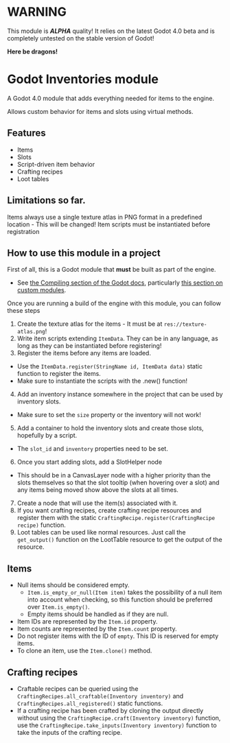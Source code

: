 # WARNING
This module is ***ALPHA*** quality! It relies on the latest Godot 4.0 beta and is completely untested on the stable version of Godot!

**Here be dragons!**

# Godot Inventories module
A Godot 4.0 module that adds everything needed for items to the engine.

Allows custom behavior for items and slots using virtual methods.

## Features
 - Items
 - Slots
 - Script-driven item behavior
 - Crafting recipes
 - Loot tables

## Limitations so far.
Items always use a single texture atlas in PNG format in a predefined location - This will be changed!
Item scripts must be instantiated before registration

## How to use this module in a project
First of all, this is a Godot module that **must** be built as part of the engine.

 - See [the Compiling section of the Godot docs](https://docs.godotengine.org/en/latest/development/compiling/index.html), particularly [this section on custom modules](https://docs.godotengine.org/en/latest/development/compiling/introduction_to_the_buildsystem.html#custom-modules).

Once you are running a build of the engine with this module, you can follow these steps 
 1. Create the texture atlas for the items - It must be at `res://texture-atlas.png`!
 2. Write item scripts extending `ItemData`. They can be in any language, as long as they can be instantiated before registering!
 3. Register the items before any items are loaded. 
   - Use the `ItemData.register(StringName id, ItemData data)` static function to register the items.
   - Make sure to instantiate the scripts with the .new() function!
 4. Add an inventory instance somewhere in the project that can be used by inventory slots.
   - Make sure to set the `size` property or the inventory will not work!
 5. Add a container to hold the inventory slots and create those slots, hopefully by a script.
   - The `slot_id` and `inventory` properties need to be set.
 6. Once you start adding slots, add a SlotHelper node
   - This should be in a CanvasLayer node with a higher priority than the slots themselves so that the slot tooltip (when hovering over a slot) and any items being moved show above the slots at all times.
 7. Create a node that will use the item(s) associated with it.
 8. If you want crafting recipes, create crafting recipe resources and register them with the static `CraftingRecipe.register(CraftingRecipe recipe)` function.
 9. Loot tables can be used like normal resources. Just call the `get_output()` function on the LootTable resource to get the output of the resource.

## Items
 - Null items should be considered empty.
   - `Item.is_empty_or_null(Item item)` takes the possibility of a null item into account when checking, so this function should be preferred over `Item.is_empty()`.
   - Empty items should be handled as if they are null.
 - Item IDs are represented by the `Item.id` property.
 - Item counts are represented by the `Item.count` property.
 - Do not register items with the ID of `empty`. This ID is reserved for empty items.
 - To clone an item, use the `Item.clone()` method.

## Crafting recipes
 - Craftable recipes can be queried using the `CraftingRecipes.all_craftable(Inventory inventory)` and `CraftingRecipes.all_registered()` static functions.
 - If a crafting recipe has been crafted by cloning the output directly without using the `CraftingRecipe.craft(Inventory inventory)` function, use the `CraftingRecipe.take_inputs(Inventory inventory)` function to take the inputs of the crafting recipe.
